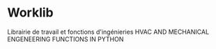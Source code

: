 # Worklib
Librairie de travail et fonctions d'ingénieries
HVAC AND MECHANICAL ENGENEERING FUNCTIONS IN PYTHON
